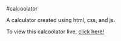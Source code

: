 #calcoolator

A calculator created using html, css, and js.

To view this calcoolator live, [click here!]()

